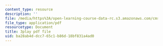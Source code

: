 ```yaml
---
content_type: resource
description: ''
file: /media/https%3A/open-learning-course-data-rc.s3.amazonaws.com/cms-608-game-design-spring-2014/ba28ab4ddcc765c1b86d18bf831a4ad0_1506648.pdf
file_type: application/pdf
resourcetype: Document
title: 3play pdf file
uid: ba28ab4d-dcc7-65c1-b86d-18bf831a4ad0
---
```

